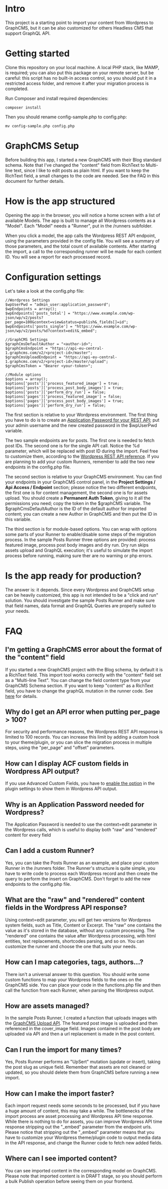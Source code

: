 # Intro
This project is a starting point to import your content from Wordpress to GraphCMS, but it can be also customized for others Headless CMS that support GraphQL API.

# Getting started
Clone this repository on your local machine.
A local PHP stack, like MAMP, is required; you can also put this package on your remote server, but be careful: this script has no built-in access control, so you should put it in a restricted access folder, and remove it after your migration process is completed.

Run Composer and install required dependencies:
```
composer install
```
Then you should rename config-sample.php to config.php:
```
mv config-sample.php config.php
```

# GraphCMS Setup
Before building this app, I started a new GraphCMS with their Blog standard schema.
Note that I've changed the "content" field from RichText to Multi-line text, since I like to edit posts as plain html.
If you want to keep the RichText field, a small changes to the code are needed.
See the FAQ in this document for further details.

# How is the app structured
Opening the app in the browser, you will notice a home screen with a list of available Models.
The app is built to manage all Wordpress contents as a "Model".
Each "Model" needs a "Runner", put in the /runners subfolder.

When you click a model, the app calls the Wordpress REST API endpoint, using the parameters provided in the config file.
You will see a summary of those parameters, and the total count of available contents.
After starting the import, a call to the corresponding runner will be made for each content ID.
You will see a report for each processed record.

# Configuration settings
Let's take a look at the config.php file:
```
//Wordpress Settings
$wpUserPwd = "admin_user:application_password";
$wpEndpoints = array();
$wpEndpoints['posts_total'] = "https://www.example.com/wp-json/wp/v2/posts?per_page=100&context=view&status=publish&_fields[]=id";
$wpEndpoints['posts_single'] = "https://www.example.com/wp-json/wp/v2/posts/%d?context=edit&_embed";

//GraphCMS Settings
$graphCmsDefaultAuthor = "<author-id>";
$graphCmsEndpoint = "https://api-eu-central-1.graphcms.com/v2/<project-id>/master";
$graphCmsUploadEndpoint = "https://api-eu-central-1.graphcms.com/v2/<project-id>/master/upload";
$graphCmsToken = "Bearer <your-token>";

//Module options
$options = array();
$options['posts']['process_featured_image'] = true;
$options['posts']['process_post_body_images'] = true;
$options['posts']['perform_dry_run'] = false;
$options['pages']['process_featured_image'] = false;
$options['pages']['process_post_body_images'] = true;
$options['pages']['perform_dry_run'] = false;
```
The first section is relative to your Wordpress environment.
The first thing you have to do is to create an [Application Password for your REST API](https://artisansweb.net/how-to-use-application-passwords-in-wordpress-for-rest-api-authentication/); put your admin username and the new created password in the $wpUserPwd variable.

The two sample endpoints are for posts.
The first one is needed to fetch post IDs.
The second one is for the single API call. Notice the %d parameter, which will be replaced with post ID during the import.
Feel free to customize them, according to the [Wordpress REST API reference](https://developer.wordpress.org/rest-api/reference/).
If you are planning to add your custom Runners, remember to add the two new endpoints in the config.php file.

The second section is relative to your GraphCMS environment.
You can find your endpoints in your GraphCMS control panel, in the **Project Settings / Api Access / Endpoint** section; please notice the two different endpoints, the first one is for content management, the second one is for assets upload.
You should create a **Permanent Auth Token**, giving to it all the permissions you need; copy the token in the $graphCMS variable.
The $graphCmsDefaultAuthor is the ID of the default author for imported content; you can create a new Author in GraphCMS and then put the ID in this variable.

The third section is for module-based options.
You can wrap with options some parts of your Runner to enable/disable some steps of the migration process.
In the sample Posts Runner three options are provided: process featured image, process post body images and dry run.
Dry run skips assets upload and GraphQL execution; it's useful to simulate the import process before running, making sure ther are no warning or php errors.

# Is the app ready for production?
The answer is: it depends.
Since every Wordpress and GraphCMS setup can be heavily customized, this app is not intended to be a "click and run" solution.
You should investigate the sample Posts Runner and make sure that field names, data format and GraphQL Queries are properly suited to your needs.

# FAQ
## I'm getting a GraphCMS error about the format of the "content" field
If you started a new GraphCMS project with the Blog schema, by default it is a RichText field.
This import tool works correctly with the "content" field set as a "Multi-line Text".
You can change the field content type from your GraphCMS Schema section.
If you want to keep "content" as a RichText field, you have to change the graphQL mutation in the runner code.
See [here](https://graphcms.com/docs/api-reference/schema/field-types#rich-text) for details.

## Why do I get an API error when putting per_page > 100?
For security and performance reasons, the Wordpress REST API response is limited to 100 records.
You can increase this limit by adding a custom hook to your theme/plugin, or you can slice the migration process in multiple steps, using the "per_page" and "offset" parameters.

## How can I display ACF custom fields in Wordpress API output?
If you use Advanced Custom Fields, you have to [enable the option](https://www.advancedcustomfields.com/resources/wp-rest-api-integration/) in the plugin settings to show them in Wordpress API output.

## Why is an Application Password needed for Wordpress?
The Application Password is needed to use the context=edit parameter in the Wordpress calls, which is useful to display both "raw" and "rendered" content for every field

## Can I add a custom Runner?
Yes, you can take the Posts Runner as an example, and place your custom Runner in the /runners folder.
The Runner's structure is quite simple, you have to write code to process each Wordpress record and then create the query to perform the insert on GraphCMS.
Don't forget to add the new endpoints to the config.php file.

## What are the "raw" and "rendered" content fields in the Wordpress API response?
Using context=edit parameter, you will get two versions for Wordpress system fields, such as Title, Content or Excerpt.
The "raw" one contains the value as it's stored in the database, without any custom processing.
The "rendered" one contains the value after Wordpress processing, with html entities, text replacements, shortcodes parsing, and so on.
You can customize the runner and choose the one that suits your needs.

## How can I map categories, tags, authors...?
There isn't a universal answer to this question.
You should write some custom functions to map your Wordpress fields to the ones on the GraphCMS side.
You can place your code in the functions.php file and then call the function from each Runner, when parsing the Wordpress output.

## How are assets managed?
In the sample Posts Runner, I created a function that uploads images with the [GraphCMS Upload API](https://graphcms.com/docs/api-reference/content-api/assets).
The featured post image is uploaded and then referenced in the cover_image field.
Images contained in the post body are uploaded via API and then a url replacement is made in the post content.

## Can I run the import for many times?
Yes, Posts Runner performs an "UpSert" mutation (update or insert), taking the post slug as unique field.
Remember that assets are not cleaned or updated, so you should delete them from GraphCMS before running a new import.

## How can I make the import faster?
Each import request needs some seconds to be processed, but if you have a huge amount of content, this may take a while.
The bottlenecks of the import process are asset processing and Wordpress API time response.
While there is nothing to do for assets, you can improve Wordpress API time response stripping out the "_embed" parameter from the endpoint urls. 
Please notice that stripping out the "_embed" parameter means that you have to customize your Wordpress theme/plugin code to output media data in the API response, and change the Runner code to fetch new added fields.

## Where can I see imported content?
You can see imported content in the corresponding model on GraphCMS.
Please note that imported content is in DRAFT stage, so you should perform a bulk Publish operation before seeing them on your frontend.